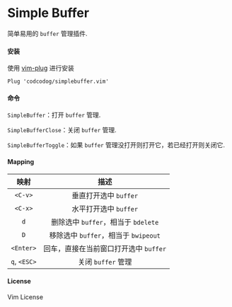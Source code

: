 Simple Buffer
=============

简单易用的 `buffer` 管理插件.

#### 安装
使用 [vim-plug](https://github.com/junegunn/vim-plug) 进行安装
```
Plug 'codcodog/simplebuffer.vim'
```

#### 命令
`SimpleBuffer`：打开 `buffer` 管理.

`SimpleBufferClose`：关闭 `buffer` 管理.

`SimpleBufferToggle`：如果 `buffer` 管理没打开则打开它，若已经打开则关闭它.

#### Mapping
| 映射 | 描述 |
|:----:|:----:|
|``<C-v>``|垂直打开选中 `buffer`|
|``<C-x>``|水平打开选中 `buffer`|
|`d`|删除选中 `buffer`，相当于 `bdelete`|
|`D`|移除选中 `buffer`，相当于 `bwipeout`|
|`<Enter>`|回车，直接在当前窗口打开选中 `buffer`|
|`q`, ``<ESC>``|关闭 `buffer` 管理|

#### License
Vim License
